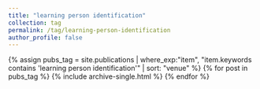 ```yaml
---
title: "learning person identification"
collection: tag
permalink: /tag/learning-person-identification
author_profile: false
---
```

{% assign pubs_tag = site.publications | where_exp:"item", "item.keywords contains 'learning person identification'" | sort: "venue" %}
{% for post in pubs_tag %}
  {% include archive-single.html %}
{% endfor %}